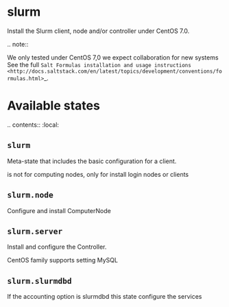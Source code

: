slurm
=====

Install the Slurm client, node and/or controller under CentOS 7.0.

.. note::

   We only tested under CentOS 7,0 we expect collaboration for new systems 
   See the full `Salt Formulas installation and usage instructions
   <http://docs.saltstack.com/en/latest/topics/development/conventions/formulas.html>`_.

Available states
================

.. contents::
    :local:

``slurm``
---------

Meta-state that includes the basic configuration for a client.

is not for computing nodes, only for install login nodes or clients

``slurm.node``
----------------

Configure and install ComputerNode

``slurm.server``
----------------

Install and configure the Controller.

CentOS family supports setting MySQL 


``slurm.slurmdbd``
------------------

If the accounting option is slurmdbd this state configure the services

